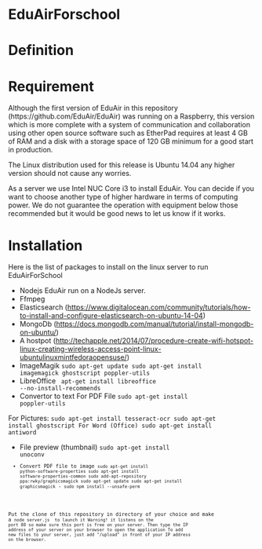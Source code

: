 # EduAirForschool

<h1>Definition</h1>

<h1>Requirement</h1>
Although the first version of EduAir in this repository (https://github.com/EduAir/EduAir) was running on a Raspberry, this version which is more complete with a system of communication and collaboration using other open source software such as EtherPad requires at least 4 GB of RAM and a disk with a storage space of 120 GB minimum for a good start in production.

The Linux distribution used for this release is Ubuntu 14.04 any higher version should not cause any worries.

As a server we use Intel NUC Core i3 to install EduAir. You can decide if you want to choose another type of higher hardware in terms of computing power. We do not guarantee the operation with equipment below those recommended but it would be good news to let us know if it works.

<h1>Installation</h1>

Here is the list of packages to install on the linux server to run EduAirForSchool

-	Nodejs 
EduAir run on a NodeJs server.
-	Ffmpeg
-	Elasticsearch (https://www.digitalocean.com/community/tutorials/how-to-install-and-configure-elasticsearch-on-ubuntu-14-04)
-	MongoDb (https://docs.mongodb.com/manual/tutorial/install-mongodb-on-ubuntu/)
-	A hostpot (http://techapple.net/2014/07/procedure-create-wifi-hotspot-linux-creating-wireless-access-point-linux-ubuntulinuxmintfedoraopensuse/)
-	ImageMagik 
<code>sudo apt-get update
sudo apt-get install imagemagick ghostscript poppler-utils</code>
-	LibreOffice 
<code> apt-get install libreoffice --no-install-recommends</code>
-	Convertor to text
For PDF File
 <code>sudo apt-get install poppler-utils</code>

For Pictures:
 <code>sudo apt-get install tesseract-ocr
sudo apt-get install ghostscript
For Word (Office)
sudo apt-get install antiword</code>
-	File preview (thumbnail)
<code>sudo apt-get install unoconv<code>
-	Convert PDF file to image
<code>sudo apt-get install python-software-properties
sudo apt-get install software-properties-common
sudo add-apt-repository ppa:rwky/graphicsmagick
sudo apt-get update
sudo apt-get install graphicsmagick</code>
-<code>	sudo npm install --unsafe-perm</code>

Put the clone of this repository in directory of your choice and make a
<code>node server.js </node> to launch it
Warning! it listens on the port 80 so make sure this port is free on your server.
Then type the IP address of your server on your browser to open the application
To add new files to your server, just add "/upload" in front of your IP address on the browser.
